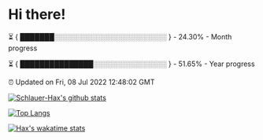 # Hi there!

⏳ { ███████░░░░░░░░░░░░░░░░░░░░░░░ } - 24.30% - Month progress

⏳ { ███████████████░░░░░░░░░░░░░░░ } - 51.65% - Year progress

⏰ Updated on Fri, 08 Jul 2022 12:48:02 GMT


[![Schlauer-Hax's github stats](https://github-readme-stats.vercel.app/api?username=Schlauer-Hax&show_icons=true&theme=dark&count_private=true)](https://github.com/Schlauer-Hax)


[![Top Langs](https://github-readme-stats.vercel.app/api/top-langs/?username=Schlauer-Hax&layout=compact&theme=dark)](https://github.com/Schlauer-Hax?tab=repositories)


[![Hax's wakatime stats](https://github-readme-stats.vercel.app/api/wakatime?username=Hax&theme=dark)](https://wakatime.com/@Hax)

